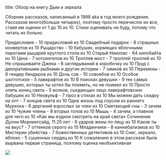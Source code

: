 title: Обзор на книгу Дым и зеркала

Сборник рассказов, написанный в 1998 aka в год моего рождения. Рассказов много(больше четырех), поэтому просто перечислю их все, ставя им оценки от 1 до 10 из 10. Стихи оценивать не буду, потому что читать их больно.

Предисловие - 10 предисловий из 10
Свадебный подарок - 8 страшных конвертов из 10
Рыцарство - 10 бабушек, кормящих яблочными пирогами рыцарей круглого стола из 10
Старый Николас - 64 килобайта из 10
Цена - 7 котоангелов из 10
Троллев мост - 7 троллей троллей из 10
Не спрашивайте Джека - 6 заглядываний в коробочку из 10
Пруд с декоративными рыбками и другие истории - 7 замков из 10
Перемены - 6 гендер бендеров из 10
Дочь сов - 10 совоебов из 10
Особое шогготское - 5 лавкрафтов из 10
В поисках девушки - 9 тех самых девушек, которых ты хотел бы поиметь, но не поимел из 10
Просто опять конец света - 5 волков, сьедающих лицо лавкрафтовских бабушек из 10
Неовульф - 7 проз в стихах из 10
Мы можем дать скидку на опт - 7 концов света из 10
Одна жизнь под соусом из раннего Муркока - 6 дерганий взрослых за член из 10
Сметающий сны - 3 зачем из 10
Чужие члены - 8 вторых голов из 10
Мышь - 4 зачем, а главное для чего из 10
«Как мы ездили смотреть на край света» Сочинение Дуони Морнингсайд, 11.25 лет - 6 ударов жены по лицу из 10
Каков ты на вкус? - 7 оттенков серого из 10
Младенчики - 8 каннибализмов из 10
Мистерии убийства - 7 божественных детективов из 10
Снег, зеркало, яблоко - 5 сушенных сердец из 10
К сожалению в этом рассказе была вырвана первая страница, поэтому оценка необьективная

![](/static/img/nqYQxGPs9ik.jpg)
